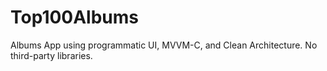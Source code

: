 # Top100Albums

Albums App using programmatic UI, MVVM-C, and Clean Architecture. No third-party libraries.
